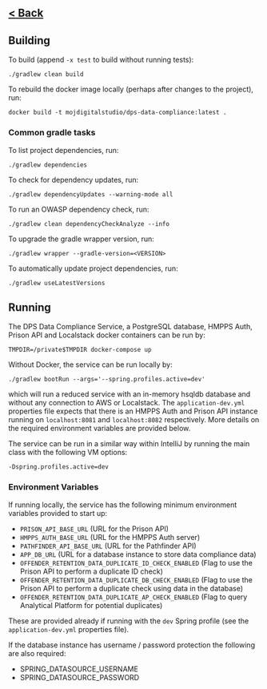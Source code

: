[< Back](../README.md)
---

## Building

To build (append `-x test` to build without running tests):
```
./gradlew clean build
```
To rebuild the docker image locally (perhaps after changes to the project), run:
```
docker build -t mojdigitalstudio/dps-data-compliance:latest .
```

### Common gradle tasks 
To list project dependencies, run:
```
./gradlew dependencies
```

To check for dependency updates, run:
```
./gradlew dependencyUpdates --warning-mode all
```

To run an OWASP dependency check, run:
```
./gradlew clean dependencyCheckAnalyze --info
```

To upgrade the gradle wrapper version, run:
```
./gradlew wrapper --gradle-version=<VERSION>
```
To automatically update project dependencies, run:
```
./gradlew useLatestVersions
```
## Running

The DPS Data Compliance Service, a PostgreSQL database, HMPPS Auth, Prison API 
and Localstack docker containers can be run by:
```
TMPDIR=/private$TMPDIR docker-compose up
```

Without Docker, the service can be run locally by:

```
./gradlew bootRun --args='--spring.profiles.active=dev'
```
which will run a reduced service with an in-memory hsqldb database and without
any connection to AWS or Localstack. The `application-dev.yml` properties file
expects that there is an HMPPS Auth and Prison API instance running on `localhost:8081`
and `localhost:8082` respectively. More details on the required environment variables
are provided below.

The service can be run in a similar way within IntelliJ by running the main class with the following VM options:
```
-Dspring.profiles.active=dev
```

### Environment Variables

If running locally, the service has the following minimum environment variables provided 
to start up:

- `PRISON_API_BASE_URL` (URL for the Prison API)
- `HMPPS_AUTH_BASE_URL` (URL for the HMPPS Auth server)
- `PATHFINDER_API_BASE_URL` (URL for the Pathfinder API)
- `APP_DB_URL` (URL for a database instance to store data compliance data)
- `OFFENDER_RETENTION_DATA_DUPLICATE_ID_CHECK_ENABLED` (Flag to use the Prison API to perform a duplicate ID check)
- `OFFENDER_RETENTION_DATA_DUPLICATE_DB_CHECK_ENABLED` (Flag to use the Prison API to perform a duplicate check using data in the database)
- `OFFENDER_RETENTION_DATA_DUPLICATE_AP_CHECK_ENABLED` (Flag to query Analytical Platform for potential duplicates)

These are provided already if running with the `dev` Spring profile (see the `application-dev.yml` properties file).

If the database instance has username / password protection the following are also required:
- SPRING_DATASOURCE_USERNAME
- SPRING_DATASOURCE_PASSWORD
